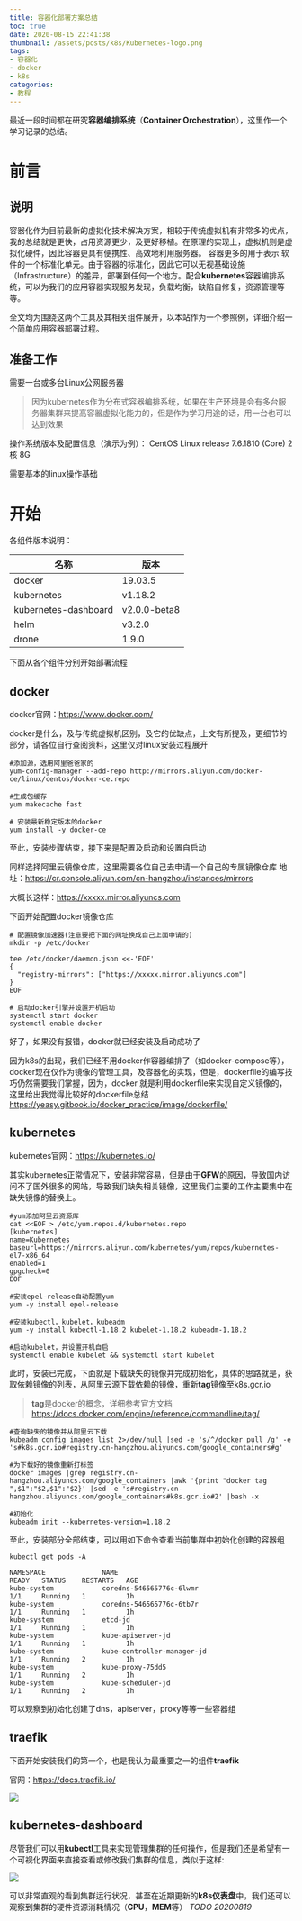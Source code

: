 ```yaml
---
title: 容器化部署方案总结
toc: true
date: 2020-08-15 22:41:38
thumbnail: /assets/posts/k8s/Kubernetes-logo.png
tags:
- 容器化
- docker
- k8s
categories:
- 教程
---
```

最近一段时间都在研究**容器编排系统**（**Container Orchestration**），这里作一个学习记录的总结。

<!-- more -->

# 前言

## 说明
 容器化作为目前最新的虚拟化技术解决方案，相较于传统虚拟机有非常多的优点，我的总结就是更快，占用资源更少，及更好移植。在原理的实现上，虚拟机则是虚拟化硬件，因此容器更具有便携性、高效地利用服务器。 容器更多的用于表示 软件的一个标准化单元。由于容器的标准化，因此它可以无视基础设施（Infrastructure）的差异，部署到任何一个地方。配合**kubernetes**容器编排系统，可以为我们的应用容器实现服务发现，负载均衡，缺陷自修复，资源管理等等。
 
 全文均为围绕这两个工具及其相关组件展开，以本站作为一个参照例，详细介绍一个简单应用容器部署过程。
 
## 准备工作
需要一台或多台Linux公网服务器
>因为kubernetes作为分布式容器编排系统，如果在生产环境是会有多台服务器集群来提高容器虚拟化能力的，但是作为学习用途的话，用一台也可以达到效果

操作系统版本及配置信息（演示为例）：
CentOS Linux release 7.6.1810 (Core) 2核 8G

需要基本的linux操作基础

# 开始

各组件版本说明：

|  名称   | 版本  |
|  ----  | ----  |
| docker  | 19.03.5 |
| kubernetes  | v1.18.2 |
| kubernetes-dashboard  | v2.0.0-beta8 |
| helm  | v3.2.0 |
| drone  | 1.9.0 |

下面从各个组件分别开始部署流程

## docker

docker官网：<https://www.docker.com/>

docker是什么，及与传统虚拟机区别，及它的优缺点，上文有所提及，更细节的部分，请各位自行查阅资料，这里仅对linux安装过程展开

```shell script
#添加源，选用阿里爸爸家的
yum-config-manager --add-repo http://mirrors.aliyun.com/docker-ce/linux/centos/docker-ce.repo

#生成包缓存
yum makecache fast
  
# 安装最新稳定版本的docker
yum install -y docker-ce
```

至此，安装步骤结束，接下来是配置及启动和设置自启动

同样选择阿里云镜像仓库，这里需要各位自己去申请一个自己的专属镜像仓库
地址：<https://cr.console.aliyun.com/cn-hangzhou/instances/mirrors>

大概长这样：https://xxxxx.mirror.aliyuncs.com

下面开始配置docker镜像仓库

```shell script
# 配置镜像加速器(注意要把下面的网址换成自己上面申请的)
mkdir -p /etc/docker

tee /etc/docker/daemon.json <<-'EOF'
{
  "registry-mirrors": ["https://xxxxx.mirror.aliyuncs.com"]
}
EOF

# 启动docker引擎并设置开机启动
systemctl start docker
systemctl enable docker
```
好了，如果没有报错，docker就已经安装及启动成功了

因为k8s的出现，我们已经不用docker作容器编排了（如docker-compose等），docker现在仅作为镜像的管理工具，及容器化的实现，但是，dockerfile的编写技巧仍然需要我们掌握，因为，docker
就是利用dockerfile来实现自定义镜像的，这里给出我觉得比较好的dockerfile总结<https://yeasy.gitbook.io/docker_practice/image/dockerfile/>

## kubernetes

kubernetes官网：<https://kubernetes.io/>

其实kubernetes正常情况下，安装非常容易，但是由于**GFW**的原因，导致国内访问不了国外很多的网站，导致我们缺失相关镜像，这里我们主要的工作主要集中在缺失镜像的替换上。

```shell script
#yum添加阿里云资源库
cat <<EOF > /etc/yum.repos.d/kubernetes.repo
[kubernetes]
name=Kubernetes
baseurl=https://mirrors.aliyun.com/kubernetes/yum/repos/kubernetes-el7-x86_64
enabled=1
gpgcheck=0
EOF

#安装epel-release自动配置yum
yum -y install epel-release

#安装kubectl，kubelet，kubeadm
yum -y install kubectl-1.18.2 kubelet-1.18.2 kubeadm-1.18.2

#启动kubelet，并设置开机自启
systemctl enable kubelet && systemctl start kubelet
```

此时，安装已完成，下面就是下载缺失的镜像并完成初始化，具体的思路就是，获取依赖镜像的列表，从阿里云源下载依赖的镜像，重新**tag**镜像至k8s.gcr.io
>**tag**是docker的概念，详细参考官方文档<https://docs.docker.com/engine/reference/commandline/tag/>

```shell script
#查询缺失的镜像并从阿里云下载
kubeadm config images list 2>/dev/null |sed -e 's/^/docker pull /g' -e 's#k8s.gcr.io#registry.cn-hangzhou.aliyuncs.com/google_containers#g'

#为下载好的镜像重新打标签
docker images |grep registry.cn-hangzhou.aliyuncs.com/google_containers |awk '{print "docker tag ",$1":"$2,$1":"$2}' |sed -e 's#registry.cn-hangzhou.aliyuncs.com/google_containers#k8s.gcr.io#2' |bash -x

#初始化
kubeadm init --kubernetes-version=1.18.2
```

至此，安装部分全部结束，可以用如下命令查看当前集群中初始化创建的容器组
```shell script
kubectl get pods -A

NAMESPACE              NAME                                         READY   STATUS    RESTARTS   AGE
kube-system            coredns-546565776c-6lwmr                     1/1     Running   1          1h
kube-system            coredns-546565776c-6tb7r                     1/1     Running   1          1h
kube-system            etcd-jd                                      1/1     Running   1          1h
kube-system            kube-apiserver-jd                            1/1     Running   1          1h
kube-system            kube-controller-manager-jd                   1/1     Running   2          1h
kube-system            kube-proxy-75dd5                             1/1     Running   2          1h
kube-system            kube-scheduler-jd                            1/1     Running   2          1h
```
可以观察到初始化创建了dns，apiserver，proxy等等一些容器组

## traefik

下面开始安装我们的第一个，也是我认为最重要之一的组件**traefik**

官网：<https://docs.traefik.io/>
  
![](/assets/posts/k8s/2.3_1_traefik-architecture.png)

## kubernetes-dashboard

尽管我们可以用**kubectl**工具来实现管理集群的任何操作，但是我们还是希望有一个可视化界面来直接查看或修改我们集群的信息，类似于这样:

![](/assets/posts/k8s/2.4_1_k8s_dashboard.png)

可以非常直观的看到集群运行状况，甚至在近期更新的**k8s仪表盘**中，我们还可以观察到集群的硬件资源消耗情况（**CPU**，**MEM**等）
_TODO 20200819_ 